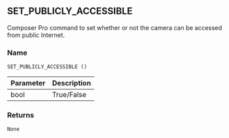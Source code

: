 ## SET\_PUBLICLY\_ACCESSIBLE

Composer Pro command to set whether or not the camera can be accessed from public Internet.


### Name

`SET_PUBLICLY_ACCESSIBLE ()`


| Parameter | Description |
| --------- | ----------- |
| bool      | True/False  |


### Returns

`None`
